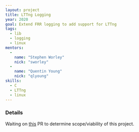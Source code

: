 ```yaml
---
layout: project
title: LTTng Logging
year: 2020
goal: Extend FRR logging to add support for LTTng
tags:
  - lib
  - logging
  - linux
mentors:
  -
    name: "Stephen Worley"
    nick: "sworley"
  -
    name: "Quentin Young"
    nick: "qlyoung"
skills:
  - C
  - LTTng
  - linux
---
```


### Details
Waiting on [this](https://github.com/FRRouting/frr/pull/5451) PR to determine scope/viability of this project.
